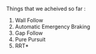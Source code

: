 Things that we acheived so far :
1) Wall Follow
2) Automatic Emergency Braking
3) Gap Follow
4) Pure Pursuit
5) RRT*
